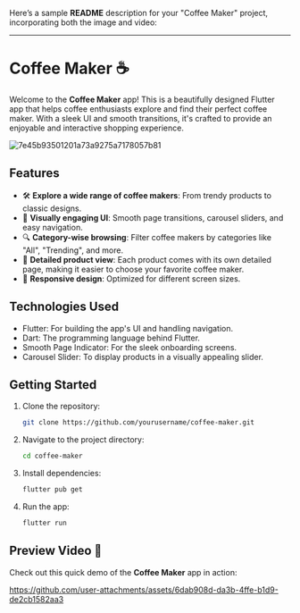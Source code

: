 Here’s a sample **README** description for your "Coffee Maker" project, incorporating both the image and video:

---

# Coffee Maker ☕️

Welcome to the **Coffee Maker** app! This is a beautifully designed Flutter app that helps coffee enthusiasts explore and find their perfect coffee maker. With a sleek UI and smooth transitions, it's crafted to provide an enjoyable and interactive shopping experience.

![7e45b93501201a73a9275a7178057b81](https://github.com/user-attachments/assets/51ebfcc5-fa17-416b-84be-1d6a5830de03)

## Features
- 🛠 **Explore a wide range of coffee makers**: From trendy products to classic designs.
- 🎨 **Visually engaging UI**: Smooth page transitions, carousel sliders, and easy navigation.
- 🔍 **Category-wise browsing**: Filter coffee makers by categories like "All", "Trending", and more.
- 🛒 **Detailed product view**: Each product comes with its own detailed page, making it easier to choose your favorite coffee maker.
- 📱 **Responsive design**: Optimized for different screen sizes.

## Technologies Used
- Flutter: For building the app's UI and handling navigation.
- Dart: The programming language behind Flutter.
- Smooth Page Indicator: For the sleek onboarding screens.
- Carousel Slider: To display products in a visually appealing slider.

## Getting Started
1. Clone the repository:
   ```bash
   git clone https://github.com/yourusername/coffee-maker.git
   ```
2. Navigate to the project directory:
   ```bash
   cd coffee-maker
   ```
3. Install dependencies:
   ```bash
   flutter pub get
   ```
4. Run the app:
   ```bash
   flutter run
   ```

## Preview Video 🎥
Check out this quick demo of the **Coffee Maker** app in action:




https://github.com/user-attachments/assets/6dab908d-da3b-4ffe-b1d9-de2cb1582aa3



